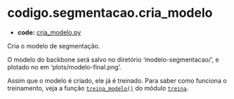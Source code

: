 <a id="codigo-segmentacao-cria-modelo"></a>

# codigo.segmentacao.cria_modelo

* **code:**
  [cria_modelo.py](../../../../codigo/segmentacao/cria_modelo.py)

<a id="module-codigo.segmentacao.cria_modelo"></a>

Cria o modelo de segmentação.

O modelo do backbone será salvo no diretório ‘modelo-segmentacao/’, e plotado no
em ‘plots/modelo-final.png’.

Assim que o modelo é criado, ele já é treinado. Para saber como funciona o
treinamento, veja a função [`treina_modelo()`](codigo.segmentacao.modulos.treina.md#codigo.segmentacao.modulos.treina.treina_modelo) do
módulo [`treina`](codigo.segmentacao.modulos.treina.md#module-codigo.segmentacao.modulos.treina).
